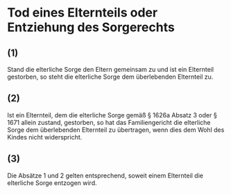 # Tod eines Elternteils oder Entziehung des Sorgerechts



## (1)

 Stand die elterliche Sorge den Eltern gemeinsam zu und ist ein Elternteil gestorben, so steht die elterliche Sorge dem überlebenden Elternteil zu.

## (2)

 Ist ein Elternteil, dem die elterliche Sorge gemäß § 1626a Absatz 3 oder § 1671 allein zustand, gestorben, so hat das Familiengericht die elterliche Sorge dem überlebenden Elternteil zu übertragen, wenn dies dem Wohl des Kindes nicht widerspricht.

## (3)

 Die Absätze 1 und 2 gelten entsprechend, soweit einem Elternteil die elterliche Sorge entzogen wird. 

